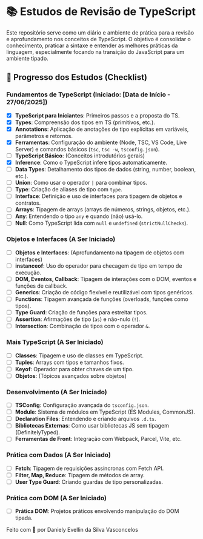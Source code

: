 # 📚 Estudos de Revisão de TypeScript

Este repositório serve como um diário e ambiente de prática para a revisão e aprofundamento nos conceitos de TypeScript. O objetivo é consolidar o conhecimento, praticar a sintaxe e entender as melhores práticas da linguagem, especialmente focando na transição do JavaScript para um ambiente tipado.

## 🎯 Progresso dos Estudos (Checklist)
### Fundamentos de TypeScript (Iniciado: [Data de Início - 27/06/2025])

-   [x] **TypeScript para Iniciantes**: Primeiros passos e a proposta do TS.
-   [x] **Types**: Compreensão dos tipos em TS (primitivos, etc.).
-   [x] **Annotations**: Aplicação de anotações de tipo explícitas em variáveis, parâmetros e retornos.
-   [x] **Ferramentas**: Configuração do ambiente (Node, TSC, VS Code, Live Server) e comandos básicos (`tsc`, `tsc -w`, `tsconfig.json`).
-   [ ] **TypeScript Básico**: (Conceitos introdutórios gerais)
-   [x] **Inference**: Como o TypeScript infere tipos automaticamente.
-   [ ] **Data Types**: Detalhamento dos tipos de dados (string, number, boolean, etc.).
-   [ ] **Union**: Como usar o operador `|` para combinar tipos.
-   [ ] **Type**: Criação de aliases de tipo com `type`.
-   [ ] **Interface**: Definição e uso de interfaces para tipagem de objetos e contratos.
-   [ ] **Arrays**: Tipagem de arrays (arrays de números, strings, objetos, etc.).
-   [ ] **Any**: Entendendo o tipo `any` e quando (não) usá-lo.
-   [ ] **Null**: Como TypeScript lida com `null` e `undefined` (`strictNullChecks`).

### Objetos e Interfaces (A Ser Iniciado)

-   [ ] **Objetos e Interfaces**: (Aprofundamento na tipagem de objetos com interfaces)
-   [ ] **instanceof**: Uso do operador para checagem de tipo em tempo de execução.
-   [ ] **DOM, Eventos, Callback**: Tipagem de interações com o DOM, eventos e funções de callback.
-   [ ] **Generics**: Criação de código flexível e reutilizável com tipos genéricos.
-   [ ] **Functions**: Tipagem avançada de funções (overloads, funções como tipos).
-   [ ] **Type Guard**: Criação de funções para estreitar tipos.
-   [ ] **Assertion**: Afirmações de tipo (`as`) e não-nulo (`!`).
-   [ ] **Intersection**: Combinação de tipos com o operador `&`.

### Mais TypeScript (A Ser Iniciado)

-   [ ] **Classes**: Tipagem e uso de classes em TypeScript.
-   [ ] **Tuples**: Arrays com tipos e tamanhos fixos.
-   [ ] **Keyof**: Operador para obter chaves de um tipo.
-   [ ] **Objetos**: (Tópicos avançados sobre objetos)

### Desenvolvimento (A Ser Iniciado)

-   [ ] **TSConfig**: Configuração avançada do `tsconfig.json`.
-   [ ] **Module**: Sistema de módulos em TypeScript (ES Modules, CommonJS).
-   [ ] **Declaration Files**: Entendendo e criando arquivos `.d.ts`.
-   [ ] **Bibliotecas Externas**: Como usar bibliotecas JS sem tipagem (DefinitelyTyped).
-   [ ] **Ferramentas de Front**: Integração com Webpack, Parcel, Vite, etc.

### Prática com Dados (A Ser Iniciado)

-   [ ] **Fetch**: Tipagem de requisições assíncronas com Fetch API.
-   [ ] **Filter, Map, Reduce**: Tipagem de métodos de array.
-   [ ] **User Type Guard**: Criando guardas de tipo personalizadas.

### Prática com DOM (A Ser Iniciado)

-   [ ] **Prática DOM**: Projetos práticos envolvendo manipulação do DOM tipada.


Feito com 💙 por Daniely Evellin da Silva Vasconcelos
